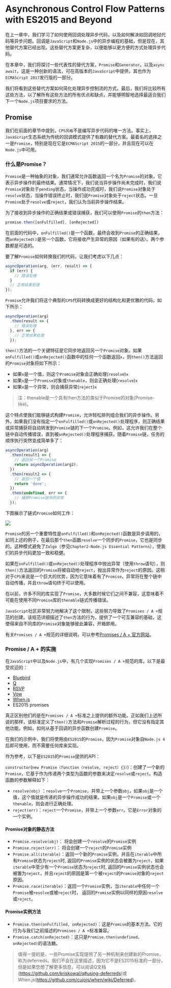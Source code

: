 # Asynchronous Control Flow Patterns with ES2015 and Beyond
在上一章中，我们学习了如何使用回调处理异步代码，以及如何解决如回调地狱代码等异步问题。回调是`JavaScript`和`Node.js`中的异步编程的基础，但是现在，其他替代方案已经出现。这些替代方案更复杂，以便能够以更方便的方式处理异步代码。

在本章中，我们将探讨一些代表性的替代方案，`Promise`和`Generator`。以及`async await`，这是一种创新的语法，可在高版本的`JavaScript`中提供，其也作为`ECMAScript 2017`发行版的一部分。

我们将看到这些替代方案如何简化处理异步控制流的方式。最后，我们将比较所有这些方法，以了解所有这些方法的所有优点和缺点，并能够明智地选择最适合我们下一个`Node.js`项目要求的方法。

## Promise
我们在前面的章节中提到，`CPS风格`不是编写异步代码的唯一方法。事实上，`JavaScript`生态系统为传统的回调模式提供了有趣的替代方案。最着名的选择之一是`Promise`，特别是现在它是`ECMAScript 2015`的一部分，并且现在可以在`Node.js`中可用。

### 什么是Promise？
`Promise`是一种抽象的对象，我们通常允许函数返回一个名为`Promise`的对象，它表示异步操作的最终结果。通常情况下，我们说当异步操作尚未完成时，我们说`Promise`对象处于`pending`状态，当操作成功完成时，我们说`Promise`对象处于`resolve`状态，当操作错误终止时，我们说`Promise`对象处于`reject`状态。一旦`Promise`处于`resolve`或`reject`，我们认为当前异步操作结束。

为了接收到异步操作的正确结果或错误捕获，我们可以使用`Promise`的`then`方法：

```javascript
promise.then([onFulfilled], [onRejected])
```

在前面的代码中，`onFulfilled()`是一个函数，最终会收到`Promise`的正确结果，而`onRejected()`是另一个函数，它将接收产生异常的原因（如果有的话）。两个参数都是可选的。

要了解`Promise`如何转换我们的代码，让我们考虑以下几点：

```javascript
asyncOperation(arg, (err, result) => {
  if (err) {
    // 错误处理
  }
  // 正常结果处理
});
```

`Promise`允许我们将这个典型的`CPS`代码转换成更好的结构化和更优雅的代码，如下所示：

```javascript
asyncOperation(arg)
  .then(result => {
    // 错误处理
  }, err => {
    // 正常结果处理
  });
```

`then()`方法的一个关键特征是它同步地返回另一个`Promise`对象。如果`onFulfilled()`或`onRejected()`函数中的任何一个函数返回`x`，则`then()`方法返回的`Promise`对象将如下所示：

* 如果`x`是一个值，则这个`Promise`对象会正确处理(`resolve`)`x`
* 如果`x`是一个`Promise`对象或`thenable`，则会正确处理(`resolve`)`x`
* 如果`x`是一个异常，则会捕获异常(`reject`)`x`

> 注：thenable是一个具有then方法的类似于Promise的对象(Promise-like)。

这个特点使我们能够链式构建`Promise`，允许轻松排列组合我们的异步操作。另外，如果我们没有指定一个`onFulfilled()`或`onRejected()`处理程序，则正确结果或异常捕获将自动转发到`Promise`链的下一个`Promise`。例如，这允许我们在整个链中自动传播错误，直到被`onRejected()`处理程序捕获。随着`Promise`链，任务的顺序执行突然变成简单多了：

```javascript
asyncOperation(arg)
  .then(result1 => {
    // 返回另一个Promise
    return asyncOperation(arg2);
  })
  .then(result2 => {
    // 返回一个值
    return 'done';
  })
  .then(undefined, err => {
    // 捕获Promise链中的异常
  });
```

下图展示了链式`Promise`如何工作：

![](http://oczira72b.bkt.clouddn.com/17-10-31/46370382.jpg)

`Promise`的另一个重要特性是`onFulfilled()`和`onRejected()`函数是异步调用的，如同上述的例子，在最后那个`then`函数`resolve`一个同步的`Promise`，它也是同步的。这种模式避免了`Zalgo`（参见`Chapter2-Node.js Essential Patterns`），使我们的异步代码更加一致和稳健。

如果在`onFulfilled()`或`onRejected()`处理程序中抛出异常（使用`throw`语句），则`then()`方法返回的`Promise`将被自动地`reject`，抛出异常作为`reject`的原因。这相对于`CPS`来说是一个巨大的优势，因为它意味着有了`Promise`，异常将在整个链中自动传播，并且`throw`语句终于可以使用。

在以前，许多不同的库实现了`Promise`，大多数时候它们之间不兼容，这意味着不可能在使用不同`Promise`库的`thenable`链式传播错误。

`JavaScript`社区非常努力地解决了这个限制，这些努力导致了`Promises / A +`规范的创建。该规范详细描述了`then`方法的行为，提供了一个可互兼容的基础，这使得来自不同库的`Promise`对象能够彼此兼容，开箱即用。

有关`Promises / A +`规范的详细说明，可以参考[Promises / A + 官方网站](https://promisesaplus.com)。

### Promise / A + 的实施
在`JavaScript`中以及`Node.js`中，有几个实现`Promises / A +`规范的库。以下是最受欢迎的：

* [Bluebird](https://npmjs.org/package/bluebird)
* [Q](https://npmjs.org/package/q)
* [RSVP](https://npmjs.org/package/rsvp)
* [Vow](https://npmjs.org/package/vow)
* [When.js](https://npmjs.org/package/when)
* ES2015 promises

真正区别他们的是在`Promises / A +`标准之上提供的额外功能。正如我们上述所说的那样，该标准定义了`then()`方法和`Promise`解析过程的行为，但它没有指定其他功能，例如，如何从基于回调的异步函数创建`Promise`。

在我们的示例中，我们将使用由`ES2015`的`Promise`，因为`Promise`对象自`Node.js 4`后即可使用，而不需要任何库来实现。

作为参考，以下是`ES2015`的`Promise`提供的API：

`constructor`(`new Promise（function（resolve, reject）{}）`)：创建了一个新的`Promise`，它基于作为传递两个类型为函数的参数来决定`resolve`或`reject`。构造函数的参数解释如下：

* `resolve(obj)` ：`resolve`一个`Promise`，并带上一个参数`obj`，如果`obj`是一个值，这个值就是传递的异步操作成功的结果。如果`obj`是一个`Promise`或一个`thenable`，则会进行正确处理。
* `reject(err)`：`reject`一个`Promise`，并带上一个参数`err`。它是`Error`对象的一个实例。

#### Promise对象的静态方法
* `Promise.resolve(obj)`： 将会创建一个`resolve`的`Promise`实例
* `Promise.reject(err)`： 将会创建一个`reject`的`Promise`实例
* `Promise.all(iterable)`：返回一个新的`Promise`实例，并且在`iterable`中所
有`Promise`状态为`reject`时, 返回的`Promise`实例的状态会被置为`reject`，如果`iterable`中至少有一个`Promise`状态为`reject`时, 返回的`Promise`实例状态也会被置为`reject`，并且`reject`的原因是第一个被`reject`的`Promise`对象的`reject`原因。
* `Promise.race(iterable)`：返回一个`Promise`实例，当`iterable`中任何一个`Promise`被`resolve`或被`reject`时， 返回的`Promise`实例以同样的原因`resolve`或`reject`。

#### Promise实例方法
* `Promise.then(onFulfilled, onRejected)`：这是`Promise`的基本方法。它的行为与我们之前描述的`Promises / A +`标准兼容。
* `Promise.catch(onRejected)`：这只是`Promise.then(undefined，onRejected)`的语法糖。

> 值得一提的是，一些Promise实现提供了另一种机制来创建新的Promise，称为deferreds。我们不会在这里描述，因为它不是ES2015标准的一部分，但是如果您想了解更多信息，可以阅读Q文档(https://github.com/kriskowal/q#using-deferreds)或When.js(https://github.com/cujojs/when/wiki/Deferred)。
